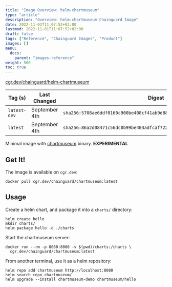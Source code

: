 ```yaml
---
title: "Image Overview: helm-chartmuseum"
type: "article"
description: "Overview: helm-chartmuseum Chainguard Image"
date: 2022-11-01T11:07:52+02:00
lastmod: 2022-11-01T11:07:52+02:00
draft: false
tags: ["Reference", "Chainguard Images", "Product"]
images: []
menu:
  docs:
    parent: "images-reference"
weight: 500
toc: true
---
```


[cgr.dev/chainguard/helm-chartmuseum](https://github.com/chainguard-images/images/tree/main/images/helm-chartmuseum)

| Tag (s)       | Last Changed  | Digest                                                                    |
|---------------|---------------|---------------------------------------------------------------------------|
|  `latest-dev` | September 4th | `sha256:5708ae6ddf0160c900be408cf41ab9d8866dfd55def75ccfc10414c929464626` |
|  `latest`     | September 4th | `sha256:86a2d08471c56dc0b99be403adfcaf7226b318553d58ea25c58a040207217a14` |



Minimal image with
[chartmuseum](https://github.com/helm/chartmuseum)
binary. **EXPERIMENTAL**

## Get It!

The image is available on `cgr.dev`:

```
docker pull cgr.dev/chainguard/chartmuseum:latest
```

## Usage

Create a helm chart, and package it into a `charts/` directory:

```
helm create hello
mkdir charts/
helm package hello -d ./charts
```

Start the chartmuseum server:

```
docker run --rm -p 8080:8080 -v $(pwd)/charts:/charts \
  cgr.dev/chainguard/chartmuseum:latest
```

From another terminal, use it as a helm repository:
```
helm repo add chartmuseum http://localhost:8080
helm search repo chartmuseum/
helm upgrade --install chartmuseum-demo chartmuseum/hello
```

